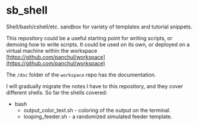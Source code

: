 # sb_shell

Shell/bash/cshell/etc. sandbox for variety of templates and tutorial snippets.

This repository could be a useful starting point for writing scripts, or demoing how to write scripts.
It could be used on its own, or deployed on a virtual machine within the workspace [https://github.com/panchul/workspace](https://github.com/panchul/workspace)

The ```/doc``` folder of the ```workspace``` repo has the documentation. 

I will gradually migrate the notes I have to this repository, and they cover different shells. So far the shells covered:

+ bash
     - output_color_text.sh  -  coloring of the output on the terminal.
     - looping_feeder.sh     -  a randomized simulated feeder template.
     
     
       
       